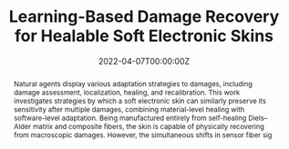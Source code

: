 ---
title: "Learning-Based Damage Recovery for Healable Soft Electronic Skins"
authors:
- Seppe Terryn
- David Hardman
- Thomas George Thuruthel
- Ellen Roels
- Fatemeh Sahraeeazartamar
- Fumiya Iida

date: "2022-04-07T00:00:00Z"
doi: ""

# Schedule page publish date (NOT publication's date).
publishDate: "2022-01-01T00:00:00Z"

# Publication type.
# Legend: 0 = Uncategorized; 1 = Conference paper; 2 = Journal article;
# 3 = Preprint / Working Paper; 4 = Report; 5 = Book; 6 = Book section;
# 7 = Thesis; 8 = Patent
publication_types: ["2"]

# Publication name and optional abbreviated publication name.
publication: ""
publication_short: ""

abstract: Natural agents display various adaptation strategies to damages, including damage assessment, localization, healing, and recalibration. This work investigates strategies by which a soft electronic skin can similarly preserve its sensitivity after multiple damages, combining material-level healing with software-level adaptation. Being manufactured entirely from self-healing Diels–Alder matrix and composite fibers, the skin is capable of physically recovering from macroscopic damages. However, the simultaneous shifts in sensor fiber sig

# Summary. An optional shortened abstract.
summary: 

tags:
- Source Themes
featured: false

links:
- name: Custom Link
  url: 
url_pdf: 
url_code: 
url_video: '#'

---